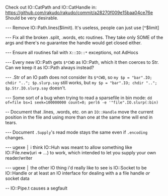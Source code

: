 Check out IO::CatPath and IO::CatHandle in:
https://github.com/rakudo/rakudo/commit/a28270f009e15baa04ce76e
Should be very desirable.


--- Remove IO::Path.lines($limit). It's useless, people can just use [^$limit]

--- Fix all the broken .split, .words, etc routines. They take only SOME of the args and there's no guarantee the handle would get closed either.

--- Ensure all routines fail with `X::IO::*` exceptions, not AdHocs


--- Every new IO::Path gets `$*CWD` as IO::Path, which it then coerces to Str.
Can we keep it as IO::Path always instead?


--- .Str of an IO path does not consider its `$*CWD`, so
`my $p = "bar".IO; chdir ".."; $p.slurp.say` still works, but
`my $p = "bar".IO; chdir ".."; $p.Str.IO.slurp.say` doesn't.


--- Some sort of a bug when trying to read a sparsefile in bin mode:
`dd of=file bs=1 seek=100000000 count=0; perl6 -e '"file".IO.slurp(:bin)`


-- Document that .lines, .words, etc. on an `IO::Handle` move the current
position in the file and using more than one at the same time will end in tears.

--- Document `.Supply`'s read mode stays the same even if `.encoding` changes.


--- ugexe │ i think IO::Huh was meant to allow something like IO::File.new(uri => ...) to work, which intended to let you supply your own reader/writer

--- ugexe │ the other IO thing i'd really like to see is IO::Socket to be IO::Handle or at least an IO interface for dealing with a a file handle *or* socket data

-- IO::Pipe.t causes a segfault
